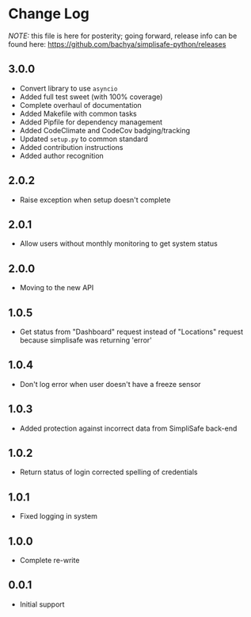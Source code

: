 # Change Log

_NOTE:_ this file is here for posterity; going forward, release info can be found here:
https://github.com/bachya/simplisafe-python/releases

## 3.0.0

- Convert library to use `asyncio`
- Added full test sweet (with 100% coverage)
- Complete overhaul of documentation
- Added Makefile with common tasks
- Added Pipfile for dependency management
- Added CodeClimate and CodeCov badging/tracking
- Updated `setup.py` to common standard
- Added contribution instructions
- Added author recognition

## 2.0.2

- Raise exception when setup doesn't complete

## 2.0.1

- Allow users without monthly monitoring to get system status

## 2.0.0

- Moving to the new API

## 1.0.5

- Get status from "Dashboard" request instead of "Locations" request because simplisafe was returning 'error'

## 1.0.4

- Don't log error when user doesn't have a freeze sensor

## 1.0.3

- Added protection against incorrect data from SimpliSafe back-end

## 1.0.2

- Return status of login corrected spelling of credentials

## 1.0.1

- Fixed logging in system

## 1.0.0

- Complete re-write

## 0.0.1

- Initial support
